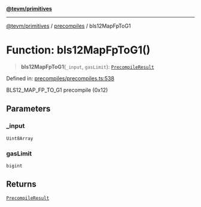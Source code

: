 [**@tevm/primitives**](../../../../README.md)

***

[@tevm/primitives](../../../../globals.md) / [precompiles](../README.md) / bls12MapFpToG1

# Function: bls12MapFpToG1()

> **bls12MapFpToG1**(`_input`, `gasLimit`): [`PrecompileResult`](../interfaces/PrecompileResult.md)

Defined in: [precompiles/precompiles.ts:538](https://github.com/evmts/primitives/blob/main/src/precompiles/precompiles.ts#L538)

BLS12_MAP_FP_TO_G1 precompile (0x12)

## Parameters

### \_input

`Uint8Array`

### gasLimit

`bigint`

## Returns

[`PrecompileResult`](../interfaces/PrecompileResult.md)
